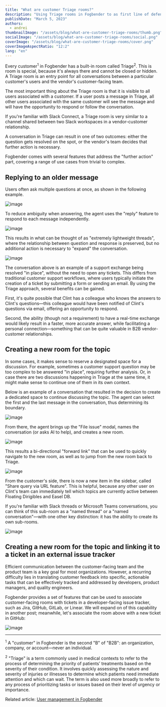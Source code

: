 ```yaml
---
title: "What are customer Triage rooms?"
description: "Using Triage rooms in Fogbender to as first line of defense for customer support"
publishDate: "March 5, 2023"
authors:
  - andrei
thumbnailImage: "/assets/blog/what-are-customer-triage-rooms/thumb.png"
socialImage: "/assets/blog/what-are-customer-triage-rooms/social.png"
coverImage: "/assets/blog/what-are-customer-triage-rooms/cover.png"
coverImageAspectRatio: "12:2"
lang: "en"
---
```


Every customer<sup>1</sup> in Fogbender has a built-in room called Triage<sup>2</sup>. This is room is special, because it's always there and cannot be closed or hidden. A Triage room is an entry point for all conversations between a particular customer's users and the vendor's customer-facing team.

The most important thing about the Triage room is that it is visible to all users associated with a customer. If a user posts a message in Triage, all other users associated with the same customer will see the message and will have the opportunity to respond or follow the conversation.

If you're familiar with Slack Connect, a Triage room is very similar to a channel shared between two Slack workspaces in a vendor-customer relationship.

A conversation in Triage can result in one of two outcomes: either the question gets resolved on the spot, or the vendor's team decides that further action is necessary.

Fogbender comes with several features that address the "further action" part, covering a range of use cases from trivial to complex.

## Replying to an older message

Users often ask multiple questions at once, as shown in the following example.

![image](https://fogbender-blog.s3.amazonaws.com/triage-rooms-00.png)

To reduce ambiguity when answering, the agent uses the "reply" feature to respond to each message independently.

![image](https://fogbender-blog.s3.amazonaws.com/triage-rooms-01.png)

This results in what can be thought of as "extremely lightweight threads", where the relationship between question and response is preserved, but no additional action is necessary to "expand" the conversation.

![image](https://fogbender-blog.s3.amazonaws.com/triage-rooms-02.png)

The conversation above is an example of a support exchange being resolved "in place", without the need to open any tickets. This differs from traditional customer support workflows, where users typically initiate the creation of a ticket by submitting a form or sending an email. By using the Triage approach, several benefits can be gained.

First, it's quite possible that Clint has a colleague who knows the answers to Clint's questions&mdash;this colleague would have been notified of Clint's questions via email, offering an opportunity to respond.

Second, the ability (though not a requirement) to have a real-time exchange would likely result in a faster, more accurate answer, while facilitating a personal connection&mdash;something that can be quite valuable in B2B vendor-customer relationships.

## Creating a new room for the topic

In some cases, it makes sense to reserve a designated space for a discussion. For example, sometimes a customer support question may be too complex to be answered "in place", requiring further analysis. Or, in case there are two discussions happening in Triage at the same time, it might make sense to continue one of them in its own context.

Below is an example of a conversation that resulted in the decision to create a dedicated space to continue discussing the topic. The agent can select the first and the last message in the conversation, thus determining its boundary.

![image](https://fogbender-blog.s3.amazonaws.com/triage-rooms-03.png)

From there, the agent brings up the "File issue" modal, names the conversation (or asks AI to help), and creates a new room.

![image](https://fogbender-blog.s3.amazonaws.com/triage-rooms-04.png)

This results a bi-directional "forward link" that can be used to quickly navigate to the new room, as well as to jump from the new room back to Triage.

![image](https://fogbender-blog.s3.amazonaws.com/triage-rooms-05.png)

From the customer's side, there is now a new item in the sidebar, called "Share query via URL feature". This is helpful, because any other user on Clint's team can immediately tell which topics are currently active between Floating Dirigibles and Easel DB.

If you're familiar with Slack threads or Microsoft Teams conversations, you can think of this sub-room as a "named thread" or a "named conversation"&mdash;with one other key distinction: it has the ability to create its own sub-rooms.

![image](https://fogbender-blog.s3.amazonaws.com/triage-rooms-06.png)

## Creating a new room for the topic and linking it to a ticket in an external issue tracker

Efficient communication between the customer-facing team and the product team is a key goal for most organizations. However, a recurring difficulty lies in translating customer feedback into specific, actionable tasks that can be effectively tracked and addressed by developers, product managers, and quality engineers.

Fogbender provides a set of features that can be used to associate customer-facing rooms with tickets in a developer-facing issue tracker, such as Jira, GitHub, GitLab, or Linear. We will expand on of this capability in another post; meanwhile, let's associate the room above with a new ticket in GitHub:

![image](https://fogbender-blog.s3.amazonaws.com/triage-rooms-07.png)

---

<sup>1</sup> A "customer" in Fogbender is the second "B" of "B2B": an organization, company, or account&mdash;never an individual.

<sup>2</sup> "Triage" is a term commonly used in medical contexts to refer to the process of determining the priority of patients’ treatments based on the severity of their condition. It involves quickly assessing the nature and severity of injuries or illnesses to determine which patients need immediate attention and which can wait. The term is also used more broadly to refer to any process of prioritizing tasks or issues based on their level of urgency or importance.

Related article: [User management in Fogbender](/blog/fogbender-user-management)
